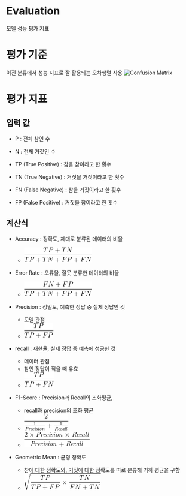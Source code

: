 # Evaluation
모델 성능 평가 지표

# 평가 기준
이진 분류에서 성능 지표로 잘 활용되는 오차행렬 사용
![Confusion Matrix](https://mblogthumb-phinf.pstatic.net/MjAyMDAzMTFfMjkx/MDAxNTgzOTMwMjg5OTI2.1ts9m6PERRJOig-RcWnEa08vXXZG64NdemSOP9A-LGwg.s5mg0HnuqqHurnK0FZ3YBkqUfpW0r9EjTLqDhNYaE0cg.PNG.owl6615/confusion.png?type=w800)

# 평가 지표
## 입력 값
- P : 전체 참인 수
- N : 전체 거짓인 수

- TP (True Positive) : 참을 참이라고 한 횟수
- TN (True Negative) : 거짓을 거짓이라고 한 횟수
- FN (False Negative) : 참을 거짓이라고 한 횟수  
- FP (False Positive) : 거짓을 참이라고 한 횟수  

## 계산식
- Accuracy : 정확도, 제대로 분류된 데이터의 비율 
  - ![accuracy](expression/accuracy.gif)  
  

- Error Rate : 오류율, 잘못 분류한 데이터의 비율 
  - ![error_rate](expression/error_rate.gif)  
  

- Precision : 정밀도, 예측한 정답 중 실제 정답인 것
  - 모델 관점
  - ![precision](expression/precision.gif)  
  

- recall : 재현율, 실제 정답 중 예측에 성공한 것 
  - 데이터 관점
  - 참인 정답이 적을 때 유효
  - ![recall](expression/recall.gif)  
  

- F1-Score : Precision과 Recall의 조화평균, 
  - recall과 precision의 조화 평균
  - ![f1_score](expression/f1_score.gif)
  - ![f1_score_2](expression/f1_score_2.gif)  
  

- Geometric Mean : 균형 정확도
  - 참에 대한 정확도와, 거짓에 대한 정확도를 따로 분류해 기하 평균을 구함 
  - ![geometric_mean](expression/geometric_mean.gif)  
  


